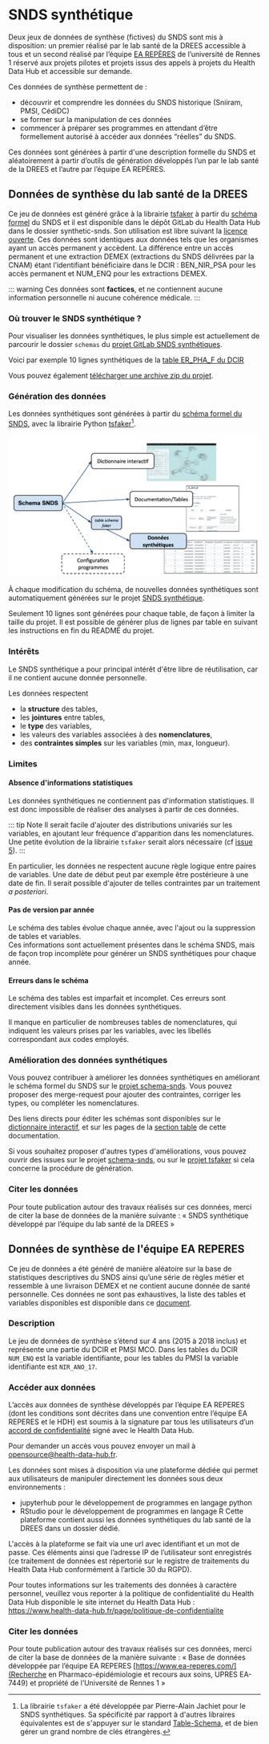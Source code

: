 # SNDS synthétique
<!-- SPDX-License-Identifier: MPL-2.0 -->

Deux jeux de données de synthèse (fictives) du SNDS sont mis à disposition: un premier réalisé par le lab santé de la DREES accessible à tous et un second réalisé par l’équipe [EA REPÈRES](https://www.ea-reperes.com/) de l’université de Rennes 1 réservé aux projets pilotes et projets issus des appels à projets du Health Data Hub et accessible sur demande.

Ces données de synthèse permettent de :
* découvrir et comprendre les données du SNDS historique (Sniiram, PMSI, CédiDC)
* se former sur la manipulation de ces données 
* commencer à préparer ses programmes en attendant d’être formellement autorisé à accéder aux données “réelles” du SNDS. 


Ces données sont générées à partir d'une description formelle du SNDS et aléatoirement à partir d’outils de génération développés l’un par le lab santé de la DREES et l’autre par l’équipe EA REPÈRES. 

## Données de synthèse du lab santé de la DREES

Ce jeu de données est généré grâce à la librairie [tsfaker](https://gitlab.com/healthdatahub/tsfaker) à partir du [schéma formel](https://gitlab.com/healthdatahub/schema-snds) du SNDS et il est disponible dans le dépôt GitLab du Health Data Hub dans le dossier synthetic-snds. Son utilisation est libre suivant la [licence ouverte](https://www.etalab.gouv.fr/licence-ouverte-open-licence).
Ces données sont identiques aux données tels que les organismes ayant un accès permanent y accèdent. La différence entre un accès permanent et une extraction DEMEX (extractions du SNDS délivrées par la CNAM) étant l’identifiant bénéficiaire dans le DCIR : BEN_NIR_PSA pour les accès permanent et NUM_ENQ pour les extractions DEMEX.
 

::: warning
Ces données sont **factices**, et ne contiennent aucune information personnelle ni aucune cohérence médicale. 
:::


### Où trouver le SNDS synthétique ?

Pour visualiser les données synthétiques, le plus simple est actuellement de parcourir le dossier `schemas` du [projet GitLab SNDS synthétiques](https://gitlab.com/healthdatahub/synthetic-snds).

Voici par exemple 10 lignes synthétiques de la [table ER_PHA_F du DCIR](../files/images/extrait_ER_PHA_R_synthetique_github.png)


Vous pouvez également [télécharger une archive zip du projet](https://gitlab.com/healthdatahub/synthetic-snds/-/archive/master/synthetic-snds-master.zip). 

### Génération des données

Les données synthétiques sont générées à partir du [schéma formel du SNDS](https://gitlab.com/healthdatahub/schema-snds), avec la librairie Python [tsfaker](https://gitlab.com/healthdatahub/tsfaker)[^2].

[^2]: La librairie `tsfaker` a été développée par Pierre-Alain Jachiet pour le SNDS synthétiques. 
    Sa spécificité par rapport à d'autres libraires équivalentes est de s'appuyer sur le standard [Table-Schema](../glossaire/table-schema.md), et de bien gérer un grand nombre de clés étrangères. 

![Génération du SNDS synthétique à partir du schéma](../files/images/schema-to-synthetic.png)

À chaque modification du schéma, de nouvelles données synthétiques sont automatiquement générées sur le projet [SNDS synthétique](https://github.com/indsante/synthetic-snds/). 

Seulement 10 lignes sont générées pour chaque table, de façon à limiter la taille du projet. 
Il est possible de générer plus de lignes par table en suivant les instructions en fin du README du projet. 

### Intérêts

Le SNDS synthétique a pour principal intérêt d'être libre de réutilisation, car il ne contient aucune donnée personnelle.

Les données respectent 
- la **structure** des tables, 
- les **jointures** entre tables,
- le **type** des variables,  
- les valeurs des variables associées à des **nomenclatures**,
- des **contraintes simples** sur les variables (min, max, longueur).

### Limites

#### Absence d'informations statistiques 

Les données synthétiques ne contiennent pas d'information statistiques. 
Il est donc impossible de réaliser des analyses à partir de ces données.

::: tip Note
Il serait facile d'ajouter des distributions univariés sur les variables, en ajoutant leur fréquence d'apparition dans les nomenclatures. Une petite évolution de la librairie `tsfaker` serait alors nécessaire (cf [issue 5](https://gitlab.com/healthdatahub/tsfaker/issues/5)).
::: 

En particulier, les données ne respectent aucune règle logique entre paires de variables. 
Une date de début peut par exemple être postérieure à une date de fin. 
Il serait possible d'ajouter de telles contraintes par un traitement _a posteriori_.


#### Pas de version par année

Le schéma des tables évolue chaque année, avec l'ajout ou la suppression de tables et variables.  
Ces informations sont actuellement présentes dans le schéma SNDS, mais de façon trop incomplète pour générer un SNDS synthétiques pour chaque année.

#### Erreurs dans le schéma

Le schéma des tables est imparfait et incomplet. 
Ces erreurs sont directement visibles dans les données synthétiques.

Il manque en particulier de nombreuses tables de nomenclatures, qui indiquent les valeurs prises par les variables, avec les libellés correspondant aux codes employés. 

### Amélioration des données synthétiques

Vous pouvez contribuer à améliorer les données synthétiques en améliorant le schéma formel du SNDS sur le [projet schema-snds](https://gitlab.com/healthdatahub/schema-snds). 
Vous pouvez proposer des merge-request pour ajouter des contraintes, corriger les types, ou compléter les nomenclatures.

Des liens directs pour éditer les schémas sont disponibles sur le [dictionnaire interactif](https://drees.shinyapps.io/dico-snds), et sur les pages de la [section table](../tables/README.md) de cette documentation.  

Si vous souhaitez proposer d'autres types d'améliorations, vous pouvez ouvrir des issues sur le projet [schema-snds](https://gitlab.com/healthdatahub/schema-snds), ou sur le [projet tsfaker](https://gitlab.com/healthdatahub/tsfaker/issues/) si cela concerne la procédure de génération.
  
### Citer les données
Pour toute publication autour des travaux réalisés sur ces données, merci de citer la base de données de la manière suivante : 
« SNDS synthétique développé par l’équipe du lab santé de la DREES »

## Données de synthèse de l'équipe EA REPERES

Ce jeu de données a été généré de manière aléatoire sur la base de statistiques descriptives du SNDS ainsi qu’une série de règles métier et ressemble à une livraison DEMEX et ne contient aucune donnée de santé personnelle.
Ces données ne sont pas exhaustives, la liste des tables et variables disponibles est disponible dans ce [document](../files/HDH/20201119_HDH_reperes_MLP-2.0.docx).

### Description
Le jeu de données de synthèse s’étend sur 4 ans (2015 à 2018 inclus) et représente une partie du DCIR et PMSI MCO. Dans les tables du DCIR `NUM_ENQ` est la variable identifiante, pour les tables du PMSI la variable identifiante est `NIR_ANO_17`.

### Accéder aux données
L’accès aux données de synthèse développés par l’équipe EA REPERES (dont les conditions sont décrites dans une convention entre l’équipe EA REPERES et le HDH) est soumis à la signature par tous les utilisateurs d’un [accord de confidentialité](../files/HDH/20201119_HDH_acces_reperes_MLP-2.0.docx) signé avec le Health Data Hub.

Pour demander un accès vous pouvez envoyer un mail à <opensource@health-data-hub.fr>.

Les données sont mises à disposition via une plateforme dédiée qui permet aux utilisateurs de manipuler directement les données sous deux environnements : 
- jupyterhub pour le développement de programmes en langage python
- RStudio pour le développement de programmes en langage R
Cette plateforme contient aussi les données synthétiques du lab santé de la DREES dans un dossier dédié. 

L'accès à la plateforme se fait via une url avec identifiant et un mot de passe. Ces éléments ainsi que l’adresse IP de l’utilisateur sont enregistrés (ce traitement de données est répertorié sur le registre de traitements du Health Data Hub conformément à l’article 30 du RGPD). 

Pour toutes informations sur les traitements des données à caractère personnel, veuillez vous reporter à la politique de confidentialité du Health Data Hub disponible le site internet du Health Data Hub : https://www.health-data-hub.fr/page/politique-de-confidentialite

### Citer les données
Pour toute publication autour des travaux réalisés sur ces données, merci de citer la base de données de la manière suivante : 
« Base de données développée par l’équipe EA REPERES [https://www.ea-reperes.com/](Recherche en Pharmaco-épidémiologie et recours aux soins, UPRES EA-7449) et propriété de l’Université de Rennes 1 »
